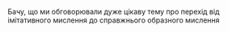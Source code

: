 Бачу, що ми обговорювали дуже цікаву тему про перехід від імітативного мислення до справжнього образного мислення